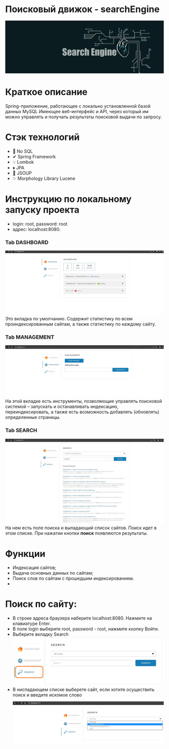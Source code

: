 #  Поисковый движок - searchEngine
 <a href="https://starrocks.io/index">
   </a>
    <a href="https://starrocks.io/index">
    <img  width="900" src="https://github.com/alexeyBel0v/searchEngine/blob/main/data/pic/main.jpg">
   </a>
   
# Краткое описание
Spring-приложение, работающее с
локально установленной базой данных MySQL
Имеющее веб-интерфейс и API, через который им можно управлять и получать
результаты поисковой выдачи по запросу.

# Стэк технологий
* 🥝 No SQL 
* ✔  Spring Framework
* 💡  Lombok
* ♦   JPA
* 🧩 JSOUP
* ✨ Morphology Library Lucene

# Инструкцию по локальному запуску проекта

* login: root, password: root 
* адрес: localhost:8080.

### Tab DASHBOARD
![image](/data/pic/main1.JPG)
Это вкладка по умолчанию. Содержит статистику по всем проиндексированным сайтам, а также статистику по каждому сайту.

### Tab MANAGEMENT
![image](/data/pic/main2.JPG)
На этой вкладке есть инструменты, позволяющие управлять поисковой системой – запускать и останавливать индексацию, переиндексировать, а также есть возможность добавлять (обновлять) определенные страницы.

### Tab SEARCH
![image](/data/pic/main3.JPG)
На нем есть поле поиска и выпадающий список сайтов. Поиск идет в этом списке. При нажатии кнопки <b>поиск</b> появляются результаты.

# Функции
- Индексация сайтов;
- Выдача основных данных по сайтам;
- Поиск слов по сайтам с прошедшим индексированием.
- 
# Поиск по сайту:
 -   В строке адреса браузера наберите localhost:8080. Нажмите на клавиатуре Enter.
 -   В поле login выберите root, password - root, нажмите кнопку Войти.
 -   Выберите вкладку Search
  ![image](/data/pic/main4.JPG)
 -   В ниспадающем списке выберете сайт, если хотите осуществить поиск и введите искомое слово
   ![image](/data/pic/main5.jpg)

